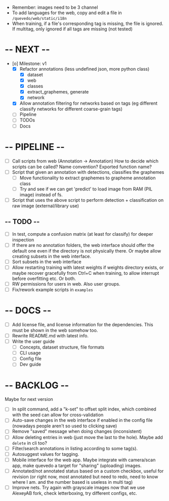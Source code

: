 - Remember: images need to be 3 channel
- To add languages for the web, copy and edit a file in `/quevedo/web/static/i18n`
- When training, if a file's corresponding tag is missing, the file is ignored.
    If multitag, only ignored if all tags are missing (not tested)

# -- NEXT --

- [o] Milestone: v1
    - [X] Refactor annotations (less undefined json, more python class)
        - [X] dataset
        - [X] web 
        - [X] classes
        - [X] extract_graphemes, generate
        - [X] network
    - [X] Allow annotation filtering for networks based on tags (eg different
        classify networks for different coarse-grain tags)
    - [ ] Pipeline
    - [ ] TODOs
    - [ ] Docs

# -- PIPELINE --

- [ ] Call scripts from web (Annotation -> Annotation) How to decide which
    scripts can be called? Name convention? Exported function name?
- [ ] Script that given an annotation with detections, classifies the graphemes
    - [ ] Move functionality to extract graphemes to grapheme annotation class
    - [ ] Try and see if we can get 'predict' to load image from RAM (PIL image)
        instead of fs.
- [ ] Script that uses the above script to perform detection + classification on
    raw image (external/library use)
 
## -- TODO --

- [ ] In test, compute a confusion matrix (at least for classify) for deeper
    inspection
- [ ] If there are no annotation folders, the web interface should offer the
    default one even if the directory is not physically there. Or maybe allow
    creating subsets in the web interface.
- [ ] Sort subsets in the web interface
- [ ] Allow restarting training with latest weights if weights directory exists,
    or maybe recover gracefully from Ctrl+C when training, to allow interrupt
    before overfitting etc. Or both.
- [ ] RW permissions for users in web. Also user groups.
- [ ] Fix/rework example scripts in `examples`

# -- DOCS --

- [ ] Add license file, and license information for the dependencies.
    This must be shown in the web somehow too.
- [ ] Rewrite README.md with latest info.
- [ ] Write the user guide
    - [ ] Concepts, dataset structure, file formats
    - [ ] CLI usage
    - [ ] Config file
    - [ ] Dev guide

# -- BACKLOG --

Maybe for next version

- [ ] In split command, add a "k-set" to offset split index, which combined
    with the seed can allow for cross-validation
- [ ] Auto-save changes in the web interface if enabled in the config file
    (nowadays people aren't so used to clicking save)
- [ ] Remove "saved" message when doing changes (inconsistent)
- [ ] Allow deleting entries in web (just move the last to the hole). Maybe
    add `delete` in cli too?
- [ ] Filter/search annotations in listing according to some tag(s).
- [ ] Autosuggest values for tagging.
- [ ] Mobile interface for the web app. Maybe integrate with camera/scan app,
    make quevedo a target for "sharing" (uploading) images.
- [ ] Annotated/not annotated status based on a custom checkbox, useful for
    revision (or right now, most annotated but need to redo, need to know where
    I am. and the number based is useless in multi tag)
- [ ] Improve nets. Try again with grayscale images now that we use AlexeyAB
    fork, check letterboxing, try different configs, etc.
